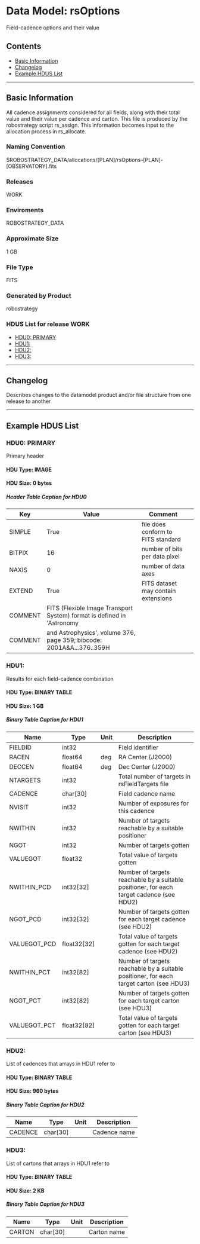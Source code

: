 # Data Model: rsOptions


Field-cadence options and their value


## Contents
- [Basic Information](#basic-information)
- [Changelog](#changelog)
- [Example HDUS List](#example-hdus-list)

---

## Basic Information
All cadence assignments considered for all fields, along with their total value and their value per cadence and carton. This file is produced by the robostrategy script rs_assign. This information becomes input to the allocation process in rs_allocate.

### Naming Convention
$ROBOSTRATEGY_DATA/allocations/[PLAN]/rsOptions-[PLAN]-[OBSERVATORY].fits

### Releases
WORK

### Enviroments
ROBOSTRATEGY_DATA

### Approximate Size
1 GB

### File Type
FITS

### Generated by Product
robostrategy

### HDUS List for release WORK
  - [HDU0: PRIMARY](#hdu0-primary)
  - [HDU1: ](#hdu1-)
  - [HDU2: ](#hdu2-)
  - [HDU3: ](#hdu3-)

---

## Changelog
Describes changes to the datamodel product and/or file structure from one release to another

---
## Example HDUS List

### HDU0: PRIMARY
Primary header

#### HDU Type: IMAGE
#### HDU Size:  0 bytes

##### Header Table Caption for HDU0
Key | Value | Comment | |
| --- | --- | --- | --- |
| SIMPLE | True | file does conform to FITS standard |
| BITPIX | 16 | number of bits per data pixel |
| NAXIS | 0 | number of data axes |
| EXTEND | True | FITS dataset may contain extensions |
| COMMENT |   FITS (Flexible Image Transport System) format is defined in 'Astronomy |  |
| COMMENT |   and Astrophysics', volume 376, page 359; bibcode: 2001A&A...376..359H |  |



### HDU1: 
Results for each field-cadence combination

#### HDU Type: BINARY TABLE
#### HDU Size:  1 GB

##### Binary Table Caption for HDU1
Name | Type | Unit | Description |
| --- | --- | --- | --- |
 | FIELDID | int32 |  | Field identifier |
 | RACEN | float64 | deg | RA Center (J2000) |
 | DECCEN | float64 | deg | Dec Center (J2000) |
 | NTARGETS | int32 |  | Total number of targets in rsFieldTargets file |
 | CADENCE | char[30] |  | Field cadence name |
 | NVISIT | int32 |  | Number of exposures for this cadence |
 | NWITHIN | int32 |  | Number of targets reachable by a suitable positioner |
 | NGOT | int32 |  | Number of targets gotten |
 | VALUEGOT | float32 |  | Total value of targets gotten |
 | NWITHIN_PCD | int32[32] |  | Number of targets reachable by a suitable positioner, for each target cadence (see HDU2) |
 | NGOT_PCD | int32[32] |  | Number of targets gotten for each target cadence (see HDU2) |
 | VALUEGOT_PCD | float32[32] |  | Total value of targets gotten for each target cadence (see HDU2) |
 | NWITHIN_PCT | int32[82] |  | Number of targets reachable by a suitable positioner, for each target carton (see HDU3) |
 | NGOT_PCT | int32[82] |  | Number of targets gotten for each target carton (see HDU3) |
 | VALUEGOT_PCT | float32[82] |  | Total value of targets gotten for each target carton (see HDU3) |



### HDU2: 
List of cadences that arrays in HDU1 refer to

#### HDU Type: BINARY TABLE
#### HDU Size:  960 bytes

##### Binary Table Caption for HDU2
Name | Type | Unit | Description |
| --- | --- | --- | --- |
 | CADENCE | char[30] |  | Cadence name |



### HDU3: 
List of cartons that arrays in HDU1 refer to

#### HDU Type: BINARY TABLE
#### HDU Size:  2 KB

##### Binary Table Caption for HDU3
Name | Type | Unit | Description |
| --- | --- | --- | --- |
 | CARTON | char[30] |  | Carton name |


